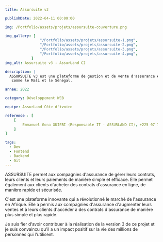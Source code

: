 ```yaml
---
title: Assursuite v3

publishDate: 2022-04-11 00:00:00

img: /Portfolio/assets/projets/assursuite-couverture.png

img_gallery: [
				"/Portfolio/assets/projets/assursuite-1.png", 
				"/Portfolio/assets/projets/assursuite-2.png",
				"/Portfolio/assets/projets/assursuite-3.png", 
				"/Portfolio/assets/projets/assursuite-4.png",
			]
img_alt: Assursuite v3 - AssurLand CI

description: |
  ASSURSUITE v3 est une plateforme de gestion et de vente d'assurance en ligne utilisé par plusieurs millions de personne en Côte d'ivoire et dans d'autres pays
   comme le Mali et le Sénégal.

annee: 2022

category: Développement WEB

equipe: AssurLand Côte d'ivoire

reference : [
	[
		Emmanuel Gona GUIEBI (Responsable IT - ASSURLAND CI), +225 07 78 017 155, gguiebi@gmail.com
	]
]

tags:
  - Dev
  - Fontend
  - Backend
  - Git
---
```


ASSURSUITE permet aux compagnies d'assurance de gérer leurs contrats, leurs clients et leurs paiements de manière simple et efficace. 
Elle permet également aux clients d'acheter des contrats d'assurance en ligne, de manière rapide et sécurisée.

C'est une plateforme innovante qui a révolutionné le marché de l'assurance en Afrique. 
Elle a permis aux compagnies d'assurance d'augmenter leurs ventes et à leurs clients d'accéder à des contrats d'assurance de manière plus simple et plus rapide.

Je suis fier d'avoir contribuer à la réalisation de la version 3 de ce projet et je suis convaincu qu'il a un impact positif sur la vie des millions de personnes qui l'utilisent.